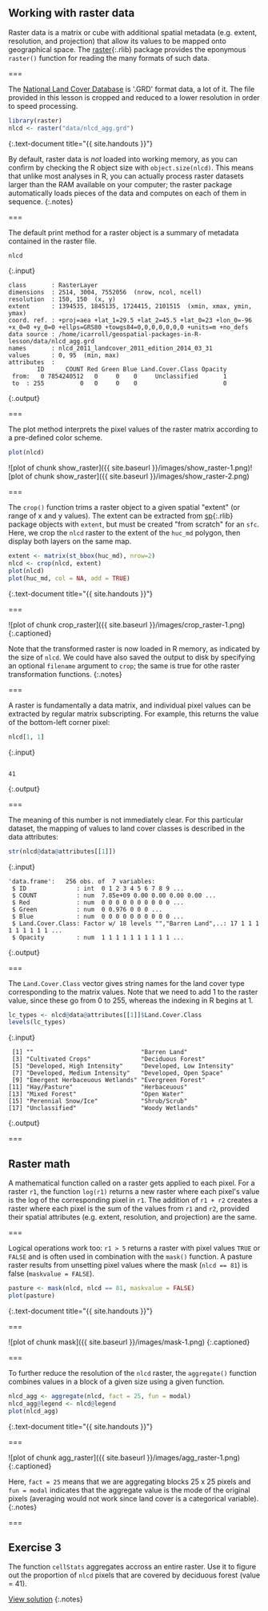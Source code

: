 ---
---

## Working with raster data

Raster data is a matrix or cube with additional spatial metadata (e.g. extent, resolution, and projection) that allow its values to be mapped onto geographical space. The [raster](){:.rlib} package provides the eponymous `raster()` function for reading the many formats of such data.

===

The [National Land Cover Database](http://www.mrlc.gov/nlcd2011.php) is '.GRD' format data, a lot of it. The file provided in this lesson is cropped and reduced to a lower resolution in order to speed processing.


~~~r
library(raster)
nlcd <- raster("data/nlcd_agg.grd")
~~~
{:.text-document title="{{ site.handouts }}"}

By default, raster data is *not* loaded into working memory, as you can confirm by checking the R object size with `object.size(nlcd)`. This means that unlike most analyses in R, you can actually process raster datasets larger than the RAM available on your computer; the raster package automatically loads pieces of the data and computes on each of them in sequence.
{:.notes}

===

The default print method for a raster object is a summary of metadata contained in the raster file.


~~~r
nlcd
~~~
{:.input}
~~~
class       : RasterLayer 
dimensions  : 2514, 3004, 7552056  (nrow, ncol, ncell)
resolution  : 150, 150  (x, y)
extent      : 1394535, 1845135, 1724415, 2101515  (xmin, xmax, ymin, ymax)
coord. ref. : +proj=aea +lat_1=29.5 +lat_2=45.5 +lat_0=23 +lon_0=-96 +x_0=0 +y_0=0 +ellps=GRS80 +towgs84=0,0,0,0,0,0,0 +units=m +no_defs 
data source : /home/icarroll/geospatial-packages-in-R-lesson/data/nlcd_agg.grd 
names       : nlcd_2011_landcover_2011_edition_2014_03_31 
values      : 0, 95  (min, max)
attributes  :
        ID      COUNT Red Green Blue Land.Cover.Class Opacity
 from:   0 7854240512   0     0    0     Unclassified       1
 to  : 255          0   0     0    0                        0
~~~
{:.output}

===

The plot method interprets the pixel values of the raster matrix according to a pre-defined color scheme.


~~~r
plot(nlcd)
~~~

![plot of chunk show_raster]({{ site.baseurl }}/images/show_raster-1.png)![plot of chunk show_raster]({{ site.baseurl }}/images/show_raster-2.png)

===

The `crop()` function trims a raster object to a given spatial "extent" (or range of x and y values). The extent can be extracted from [sp](){:.rlib} package objects with `extent`, but must be created "from scratch" for an `sfc`. Here, we crop the `nlcd` raster to the extent of the `huc_md` polygon, then display both layers on the same map. 


~~~r
extent <- matrix(st_bbox(huc_md), nrow=2)
nlcd <- crop(nlcd, extent)
plot(nlcd)
plot(huc_md, col = NA, add = TRUE)
~~~
{:.text-document title="{{ site.handouts }}"}

===

![plot of chunk crop_raster]({{ site.baseurl }}/images/crop_raster-1.png)
{:.captioned}

Note that the transformed raster is now loaded in R memory, as indicated by the size of `nlcd`. We could have also saved the output to disk by specifying an optional `filename` argument to `crop`; the same is true for othe raster transformation functions.
{:.notes}

===

A raster is fundamentally a data matrix, and individual pixel values can be extracted by regular matrix subscripting. For example, this returns the value of the bottom-left corner pixel:


~~~r
nlcd[1, 1]
~~~
{:.input}
~~~
   
41 
~~~
{:.output}

===

The meaning of this number is not immediately clear. For this particular dataset, the mapping of values to land cover classes is described in the data attributes:


~~~r
str(nlcd@data@attributes[[1]])
~~~
{:.input}
~~~
'data.frame':	256 obs. of  7 variables:
 $ ID              : int  0 1 2 3 4 5 6 7 8 9 ...
 $ COUNT           : num  7.85e+09 0.00 0.00 0.00 0.00 ...
 $ Red             : num  0 0 0 0 0 0 0 0 0 0 ...
 $ Green           : num  0 0.976 0 0 0 ...
 $ Blue            : num  0 0 0 0 0 0 0 0 0 0 ...
 $ Land.Cover.Class: Factor w/ 18 levels "","Barren Land",..: 17 1 1 1 1 1 1 1 1 1 ...
 $ Opacity         : num  1 1 1 1 1 1 1 1 1 1 ...
~~~
{:.output}

===

The `Land.Cover.Class` vector gives string names for the land cover type corresponding to the matrix values. Note that we need to add 1 to the raster value, since these go from 0 to 255, whereas the indexing in R begins at 1.


~~~r
lc_types <- nlcd@data@attributes[[1]]$Land.Cover.Class
levels(lc_types)
~~~
{:.input}
~~~
 [1] ""                              "Barren Land"                  
 [3] "Cultivated Crops"              "Deciduous Forest"             
 [5] "Developed, High Intensity"     "Developed, Low Intensity"     
 [7] "Developed, Medium Intensity"   "Developed, Open Space"        
 [9] "Emergent Herbaceuous Wetlands" "Evergreen Forest"             
[11] "Hay/Pasture"                   "Herbaceuous"                  
[13] "Mixed Forest"                  "Open Water"                   
[15] "Perennial Snow/Ice"            "Shrub/Scrub"                  
[17] "Unclassified"                  "Woody Wetlands"               
~~~
{:.output}

===

## Raster math

A mathematical function called on a raster gets applied to each pixel. For a raster `r1`, the function `log(r1)` returns a new raster where each pixel's value is the log of the corresponding pixel in `r1`. The addition of `r1 + r2` creates a raster where each pixel is the sum of the values from `r1` and `r2`, provided their spatial attributes (e.g. extent, resolution, and projection) are the same.

===

Logical operations work too: `r1 > 5` returns a raster with pixel values `TRUE` or `FALSE` and is often used in combination with the `mask()` function. A pasture raster results from unsetting pixel values where the mask (`nlcd == 81`) is false (`maskvalue = FALSE`).


~~~r
pasture <- mask(nlcd, nlcd == 81, maskvalue = FALSE)
plot(pasture)
~~~
{:.text-document title="{{ site.handouts }}"}

===

![plot of chunk mask]({{ site.baseurl }}/images/mask-1.png)
{:.captioned}

===

To further reduce the resolution of the `nlcd` raster, the `aggregate()` function combines values in a block of a given size using a given function.


~~~r
nlcd_agg <- aggregate(nlcd, fact = 25, fun = modal)
nlcd_agg@legend <- nlcd@legend
plot(nlcd_agg)
~~~
{:.text-document title="{{ site.handouts }}"}

===

![plot of chunk agg_raster]({{ site.baseurl }}/images/agg_raster-1.png)
{:.captioned}

Here, `fact = 25` means that we are aggregating blocks 25 x 25 pixels and `fun = modal` indicates that the aggregate value is the mode of the original pixels (averaging would not work since land cover is a categorical variable).
{:.notes}

===

## Exercise 3

The function `cellStats` aggregates accross an entire raster. Use it to figure out the  proportion of `nlcd` pixels that are covered by deciduous forest (value = 41).

[View solution](#solution-3)
{:.notes}

